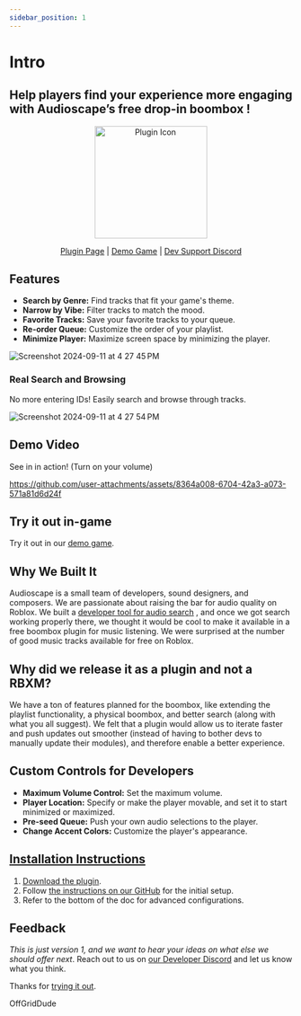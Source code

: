 ```yaml
---
sidebar_position: 1
---
```


# Intro

## Help players find your experience more engaging with Audioscape’s free drop-in boombox !



<div align="center">
 <a href="https://create.roblox.com/store/asset/128208368873453/Audioscape-Boombox-Plugin?keyword=boombox&pageNumber=1&pagePosition=0">
    <img src="https://devforum-uploads.s3.dualstack.us-east-2.amazonaws.com/uploads/original/5X/0/5/e/f/05ef25c83f364e5e0c5d03bd4bb6bda7b9204c82.jpeg" alt="Plugin Icon" width="200" height="200"/></a>

[Plugin Page](https://create.roblox.com/store/asset/128208368873453/Audioscape-Boombox-Plugin?keyword=boombox&pageNumber=1&pagePosition=0) | [Demo Game](https://create.roblox.com/dashboard/creations/experiences/6474268741/overview) | [Dev Support Discord](https://discord.gg/kVujTS7FP3)

</div>


## Features

- **Search by Genre:** Find tracks that fit your game's theme.
- **Narrow by Vibe:** Filter tracks to match the mood.
- **Favorite Tracks:** Save your favorite tracks to your queue.
- **Re-order Queue:** Customize the order of your playlist.
- **Minimize Player:** Maximize screen space by minimizing the player.

![Screenshot 2024-09-11 at 4 27 45 PM](https://github.com/user-attachments/assets/3d5af26f-9dea-4af0-bffb-2dbdff65f2ac)

### Real Search and Browsing

No more entering IDs! Easily search and browse through tracks.

![Screenshot 2024-09-11 at 4 27 54 PM](https://github.com/user-attachments/assets/46f931d2-f126-4aa6-9320-b2a6f553ca33)

## Demo Video

See in in action! (Turn on your volume)

https://github.com/user-attachments/assets/8364a008-6704-42a3-a073-571a81d6d24f

## Try it out in-game
Try it out in our [demo game](https://create.roblox.com/dashboard/creations/experiences/6474268741/overview).

## Why We Built It

Audioscape is a small team of developers, sound designers, and composers. We are passionate about raising the bar for audio quality on Roblox. We built a [developer tool for audio search](https://portal.audioscape.ai) , and once we got search working properly there, we thought it would be cool to make it available in a free boombox plugin for music listening. We were surprised at the number of good music tracks available for free on Roblox.

## Why did we release it as a plugin and not a RBXM?

We have a ton of features planned for the boombox, like extending the playlist functionality, a physical boombox, and better search (along with what you all suggest). We felt that a plugin would allow us to iterate faster and push updates out smoother (instead of having to bother devs to manually update their modules), and therefore enable a better experience.


## Custom Controls for Developers

- **Maximum Volume Control:** Set the maximum volume.
- **Player Location:** Specify or make the player movable, and set it to start minimized or maximized.
- **Pre-seed Queue:** Push your own audio selections to the player.
- **Change Accent Colors:** Customize the player's appearance.



## [Installation Instructions](/docs/installation-guide)

1. [Download the plugin](https://create.roblox.com/store/asset/128208368873453/Audioscape-Boombox-Plugin?keyword=boombox&pageNumber=1&pagePosition=0).
2. Follow [the instructions on our GitHub](/docs/installation-guide) for the initial setup.
3. Refer to the bottom of the doc for advanced configurations.

## Feedback

_This is just version 1, and we want to hear your ideas on what else we should offer next_. Reach out to us on [our Developer Discord](https://discord.gg/28N4U7VQ8v) and let us know what you think.

Thanks for [trying it out](https://create.roblox.com/store/asset/128208368873453/Audioscape-Boombox-Plugin?keyword=boombox&pageNumber=1&pagePosition=0).

OffGridDude
